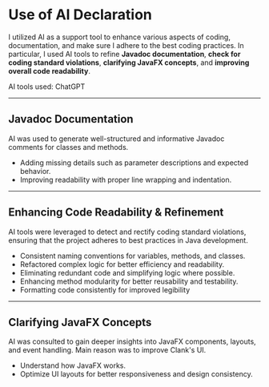 # Use of AI Declaration

I utilized AI as a support tool to enhance various aspects of coding, 
documentation, and make sure I adhere to the best coding practices. 
In particular, I used AI tools to refine **Javadoc documentation**, 
**check for coding standard violations**, **clarifying JavaFX concepts**, 
and **improving overall code readability**.

AI tools used: ChatGPT

---

## Javadoc Documentation
AI was used to generate well-structured and informative Javadoc comments for classes and methods. 
- Adding missing details such as parameter descriptions and expected behavior.
- Improving readability with proper line wrapping and indentation.

---

## Enhancing Code Readability & Refinement
AI tools were leveraged to detect and rectify coding standard violations, ensuring that the project 
adheres to best practices in Java development.
- Consistent naming conventions for variables, methods, and classes.
- Refactored complex logic for better efficiency and readability.
- Eliminating redundant code and simplifying logic where possible.
- Enhancing method modularity for better reusability and testability.
- Formatting code consistently for improved legibility

---

## Clarifying JavaFX Concepts
AI was consulted to gain deeper insights into JavaFX components, layouts, and event handling.
Main reason was to improve Clank's UI.
- Understand how JavaFX works.
- Optimize UI layouts for better responsiveness and design consistency.
